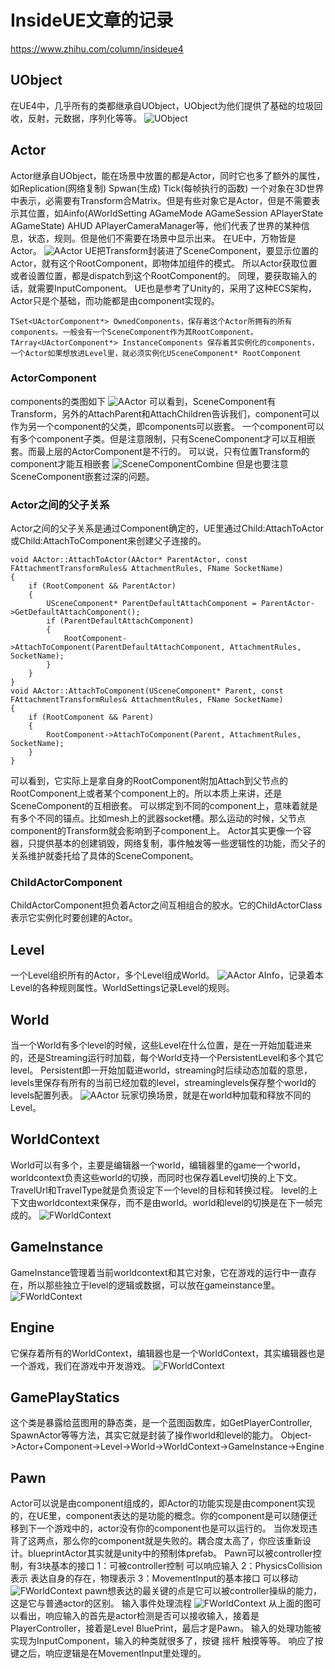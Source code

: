 # InsideUE文章的记录
https://www.zhihu.com/column/insideue4
## UObject
在UE4中，几乎所有的类都继承自UObject，UObject为他们提供了基础的垃圾回收，反射，元数据，序列化等等。
![UObject](InsideImg/UObject.png)
## Actor
Actor继承自UObject，能在场景中放置的都是Actor，同时它也多了额外的属性，如Replication(网络复制) Spwan(生成) Tick(每帧执行的函数)
一个对象在3D世界中表示，必需要有Transform合Matrix。但是有些对象它是Actor，但是不需要表示其位置，如Ainfo(AWorldSetting AGameMode AGameSession APlayerState AGameState) AHUD APlayerCameraManager等，他们代表了世界的某种信息，状态，规则。但是他们不需要在场景中显示出来。
在UE中，万物皆是Actor。
![AActor](InsideImg/AActor.png)
UE把Transform封装进了SceneComponent，要显示位置的Actor，就有这个RootComponent，即物体加组件的模式。
所以Actor获取位置或者设置位置，都是dispatch到这个RootComponent的。
同理，要获取输入的话，就需要InputComponent。
UE也是参考了Unity的，采用了这种ECS架构，Actor只是个基础，而功能都是由component实现的。

	TSet<UActorComponent*> OwnedComponents，保存着这个Actor所拥有的所有components。一般会有一个SceneComponent作为其RootComponent。
	TArray<UActorComponent*> InstanceComponents 保存着其实例化的components，一个Actor如果想放进Level里，就必须实例化USceneComponent* RootComponent
### ActorComponent
components的类图如下
![AActor](InsideImg/ActorComponent.jpg)
可以看到，SceneComponent有Transform，另外的AttachParent和AttachChildren告诉我们，component可以作为另一个component的父类，即components可以嵌套。
一个component可以有多个component子类。但是注意限制，只有SceneComponent才可以互相嵌套。而最上层的ActorComponent是不行的。
可以说，只有位置Transform的component才能互相嵌套
![SceneComponentCombine](InsideImg/SceneComponetCombine.jpg)
但是也要注意SceneComponent嵌套过深的问题。
### Actor之间的父子关系
Actor之间的父子关系是通过Component确定的，UE里通过Child:AttachToActor或Child:AttachToComponent来创建父子连接的。

	void AActor::AttachToActor(AActor* ParentActor, const FAttachmentTransformRules& AttachmentRules, FName SocketName)
	{
		if (RootComponent && ParentActor)
		{
			USceneComponent* ParentDefaultAttachComponent = ParentActor->GetDefaultAttachComponent();
			if (ParentDefaultAttachComponent)
			{
				RootComponent->AttachToComponent(ParentDefaultAttachComponent, AttachmentRules, SocketName);
			}
		}
	}
	void AActor::AttachToComponent(USceneComponent* Parent, const FAttachmentTransformRules& AttachmentRules, FName SocketName)
	{
		if (RootComponent && Parent)
		{
			RootComponent->AttachToComponent(Parent, AttachmentRules, SocketName);
		}
	}
可以看到，它实际上是拿自身的RootComponent附加Attach到父节点的RootComponent上或者某个component上的。所以本质上来讲，还是SceneComponent的互相嵌套。
可以绑定到不同的component上，意味着就是有多个不同的锚点。比如mesh上的武器socket槽。那么运动的时候，父节点component的Transform就会影响到子component上。
Actor其实更像一个容器，只提供基本的创建销毁，网络复制，事件触发等一些逻辑性的功能，而父子的关系维护就委托给了具体的SceneComponent。
### ChildActorComponent
ChildActorComponent担负着Actor之间互相组合的胶水。它的ChildActorClass表示它实例化时要创建的Actor。
## Level
一个Level组织所有的Actor，多个Level组成World。
![AActor](InsideImg/ULevel.jpg)
AInfo，记录着本Level的各种规则属性。WorldSettings记录Level的规则。
## World
当一个World有多个level的时候，这些Level在什么位置，是在一开始加载进来的，还是Streaming运行时加载，每个World支持一个PersistentLevel和多个其它level。
Persistent即一开始加载进world，streaming时后续动态加载的意思，levels里保存有所有的当前已经加载的level，streaminglevels保存整个world的levels配置列表。
![AActor](InsideImg/UWorld.png)
玩家切换场景，就是在world种加载和释放不同的Level。
## WorldContext
World可以有多个，主要是编辑器一个world，编辑器里的game一个world，worldcontext负责这些world的切换，而同时也保存着Level切换的上下文。TravelUrl和TravelType就是负责设定下一个level的目标和转换过程。
level的上下文由worldcontext来保存，而不是由world。world和level的切换是在下一帧完成的。
![FWorldContext](InsideImg/FWorldContext.png)
## GameInstance
GameInstance管理着当前worldcontext和其它对象，它在游戏的运行中一直存在，所以那些独立于level的逻辑或数据，可以放在gameinstance里。
![FWorldContext](InsideImg/UGameInstance.jpg)
## Engine
它保存着所有的WorldContext，编辑器也是一个WorldContext，其实编辑器也是一个游戏，我们在游戏中开发游戏。
![FWorldContext](InsideImg/UEngine.jpg)
## GamePlayStatics
这个类是暴露给蓝图用的静态类，是一个蓝图函数库，如GetPlayerController, SpawnActor等等方法，其实它就是封装了操作world和level的能力。
Object->Actor+Component->Level->World->WorldContext->GameInstance->Engine
## Pawn
Actor可以说是由component组成的，即Actor的功能实现是由component实现的，在UE里，component表达的是功能的概念。你的component是可以随便迁移到下一个游戏中的，actor没有你的component也是可以运行的。
当你发现违背了这两点，那么你的component就是失败的。耦合度太高了，你应该重新设计。blueprintActor其实就是unity中的预制体prefab。
Pawn可以被controller控制，有3块基本的接口
1：可被controller控制 可以响应输入
2：PhysicsCollision表示 表达自身的存在，物理表示
3：MovementInput的基本接口 可以移动
![FWorldContext](InsideImg/APwan.jpg)
pawn想表达的最关键的点是它可以被controller操纵的能力，这是它与普通actor的区别。
输入事件处理流程
![FWorldContext](InsideImg/InputProcess.jpg)
从上面的图可以看出，响应输入的首先是actor检测是否可以接收输入，接着是PlayerController，接着是Level BluePrint，最后才是Pawn。
输入的处理功能被实现为InputComponent，输入的种类就很多了，按键 摇杆 触摸等等。
响应了按键之后，响应逻辑是在MovementInput里处理的。


